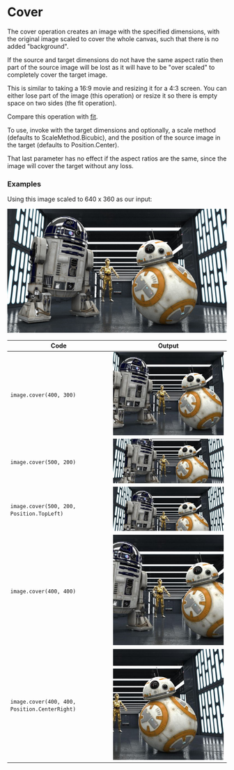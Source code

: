 Cover
======

The cover operation creates an image with the specified dimensions, with the original image
scaled to cover the whole canvas, such that there is no added "background".

If the source and target dimensions do not have the same aspect ratio then part of the source
image will be lost as it will have to be "over scaled" to completely cover the target image.

This is similar to taking a 16:9 movie and resizing it for a 4:3 screen. You can either lose part
of the image (this operation) or resize it so there is empty space on two sides (the fit operation).

Compare this operation with [fit](fit.md).

To use, invoke with the target dimensions and optionally,
a scale method (defaults to ScaleMethod.Bicubic), and the position of the source
 image in the target (defaults to Position.Center).

 That last parameter has no effect if the aspect ratios are the same,
 since the image will cover the target without any loss.

### Examples

Using this image scaled to 640 x 360 as our input:

![source image](images/input_640_360.jpg)

| Code | Output |
| ---- | ------ |
| `image.cover(400, 300)`                       | ![image](images/cover_400_300.jpg) |
| `image.cover(500, 200)`                       | ![image](images/cover_500_200.jpg) |
| `image.cover(500, 200, Position.TopLeft)`     | ![image](images/cover_500_200_top_left.jpg) |
| `image.cover(400, 400)`                       | ![image](images/cover_400_400.jpg) |
| `image.cover(400, 400, Position.CenterRight)` | ![image](images/cover_400_400_center_right.jpg) |

